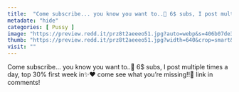```yaml
---
title:  "Come subscribe... you know you want to..🥺 6$ subs, I post multiple times a day, top 30% first week in✨❤️ come see what you’re missing!!🥵 link in comments!"
metadate: "hide"
categories: [ Pussy ]
image: "https://preview.redd.it/prz8t2aeeeo51.jpg?auto=webp&s=406b07de3fb640091c17e17d7e8d929e4d4ce7ec"
thumb: "https://preview.redd.it/prz8t2aeeeo51.jpg?width=640&crop=smart&auto=webp&s=3c3a81f5e0b00c591218be474c5dce764293ee3e"
visit: ""
---
```

Come subscribe... you know you want to..🥺 6$ subs, I post multiple times a day, top 30% first week in✨❤️ come see what you’re missing!!🥵 link in comments!
